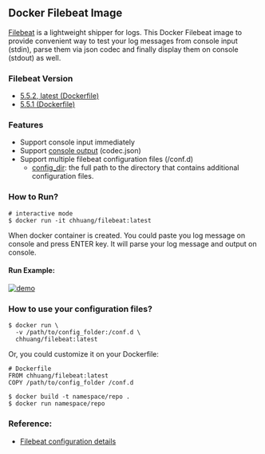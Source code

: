 ## Docker Filebeat Image

[Filebeat](https://www.elastic.co/products/beats/filebeat) is a lightweight shipper for logs. This Docker Filebeat image to provide convenient way to test your log messages from console input (stdin), parse them via json codec and finally display them on console (stdout) as well.

### Filebeat Version
* [5.5.2, latest (Dockerfile)](https://github.com/chhuang0123/docker_image_filebeat/blob/master/5.5.1/Dockerfile)
* [5.5.1 (Dockerfile)](https://github.com/chhuang0123/docker_image_filebeat/blob/master/5.5.1/Dockerfile)

### Features
* Support console input immediately
* Support [console output](https://www.elastic.co/guide/en/beats/filebeat/current/console-output.html) (codec.json)
* Support multiple filebeat configuration files (/conf.d)
    * [config_dir](https://www.elastic.co/guide/en/beats/filebeat/current/configuration-global-options.html): the full path to the directory that contains additional configuration files.

### How to Run?

```
# interactive mode
$ docker run -it chhuang/filebeat:latest

```

When docker container is created. You could paste you log message on console and press ENTER key. It will parse your log message and output on console.

#### Run Example:
[![demo](https://asciinema.org/a/pcRpowA31CN4TgjFVBZiVPMvG.png)](https://asciinema.org/a/pcRpowA31CN4TgjFVBZiVPMvG?autoplay=1)

### How to use your configuration files?

```
$ docker run \
  -v /path/to/config_folder:/conf.d \
  chhuang/filebeat:latest
```

Or, you could customize it on your Dockerfile:

```
# Dockerfile
FROM chhuang/filebeat:latest
COPY /path/to/config_folder /conf.d

$ docker build -t namespace/repo .
$ docker run namespace/repo

```


### Reference:
* [Filebeat configuration details](https://www.elastic.co/guide/en/beats/filebeat/current/filebeat-configuration-details.html)

